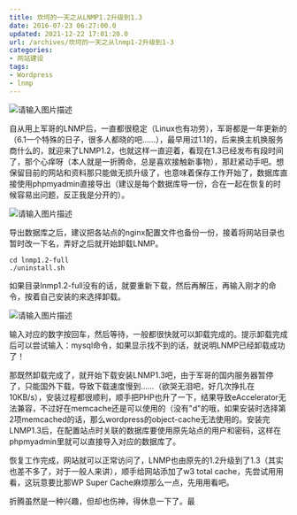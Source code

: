 ```yaml
---
title: 坎坷的一天之从LNMP1.2升级到1.3
date: 2016-07-23 06:27:00.0
updated: 2021-12-22 17:01:20.0
url: /archives/坎坷的一天之从lnmp1-2升级到1-3
categories: 
- 网站建设
tags: 
- Wordpress
- lnmp
---
```


<p><img src="https://cdn.uu126.cn/wp-content/uploads/2016/07/lnmp1.png" alt="请输入图片描述" title="请输入图片描述"> </p><p>自从用上军哥的LNMP后，一直都很稳定（Linux也有功劳），军哥都是一年更新的（6.1一个特殊的日子，很多人都晓的吧……），最早用过1.1的，后来换主机换服务商什么的，就迎来了LNMP1.2，也就这样一直迎着，看现在1.3已经发布有段时间了，那个心痒呀（本人就是一折腾命，总是喜欢接触新事物），那赶紧动手吧。想保留目前的网站和资料那只能做无损升级了，也意味着保存工作开始了，数据库直接使用phpmyadmin直接导出（建议是每个数据库导一份，合在一起在恢复的时候容易出问题，反正我是分开的）。</p><p><img src="https://cdn.uu126.cn/wp-content/uploads/2016/07/mysql1.png" alt="请输入图片描述" title="请输入图片描述"> </p><p>导出数据库之后，建议把各站点的nginx配置文件也备份一份，接着将网站目录也暂时改一下名，弄好之后就开始卸载LNMP。</p><pre><code class="lang-python">cd lnmp1.2-full
./uninstall.sh</code></pre><p>如果目录lnmp1.2-full没有的话，就要重新下载，然后再解压，再输入刚才的命令，按着自己安装的来选择卸载。</p><p><img src="https://cdn.uu126.cn/wp-content/uploads/2016/07/lnmp2.png" alt="请输入图片描述" title="请输入图片描述"> </p><p>输入对应的数字按回车，然后等待，一般都很快就可以卸载完成的。提示卸载完成后可以尝试输入：mysql命令，如果显示找不到的话，就说明LNMP已经卸载成功了！</p><p>那既然卸载完成了，就开始下载安装LNMP1.3吧，由于军哥的国内服务器暂停了，只能国外下载，导致下载速度慢到……（欲哭无泪吧，好几次挣扎在10KB/s），安装过程都很顺利，顺手把PHP也升了一下，结果导致eAccelerator无法兼容，不过好在memcache还是可以使用的（没有"d"的哦，如果安装时选择第2项memcached的话，那么wordpress的object-cache无法使用的。安装完LNMP1.3后，在配置站点时关联的数据库要使用原先站点的用户和密码，这样在phpmyadmin里就可以直接导入对应的数据库了。</p><p>恢复工作完成，网站就可以正常访问了，LNMP也由原先的1.2升级到了1.3（其实也差不多了，对于一般人来讲），顺手给网站添加了w3 total cache，先尝试用用看，这玩意要比那WP Super Cache麻烦那么一点，先用用看吧。</p><p>折腾虽然是一种兴趣，但却也伤神，得休息一下了。最</p>